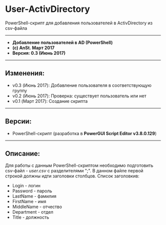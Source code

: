 # User-ActivDirectory

PowerShell-скрипт для добавления пользователей в ActivDirectory из csv-файла

***

*  **Добавление пользователей в AD (PowerShell)**
*  **(c) AnSt. Март 2017**
*  **Версия: 0.3 (Июнь 2017)**

***

## Изменения:
* v0.3 (Июнь 2017):	Добавление пользователя в соответствующую группу
* v0.2 (Июнь 2017):	Проверка: существует пользователь или нет
* v0.1 (Март 2017):	Создание скрипта

***
## Версии:
* PowerShell-скрипт (разработка в **PowerGUI Script Editor v3.8.0.129**)

***
## Описание:
Для работы с данным PowerShell-скриптом необходимо подготовить csv-файл - *user.csv* с разделителями ";". В данном файле первой строкой должны идти заголовки столбцов.
Список заголовкив:
* Login - логин
* Password - пароль
* LastName - фамилия
* FirstName - имя
* MiddleName - отчество
* Department - отдел
* Title - должность
